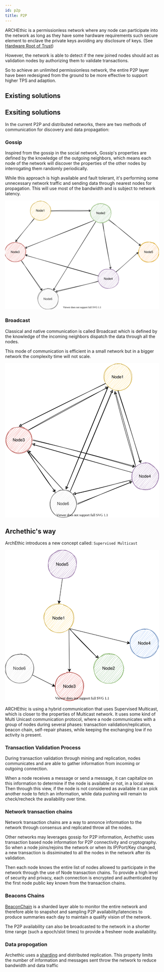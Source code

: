 ```yaml
---
id: p2p
title: P2P
---
```


ARCHEthic is a permissionless network where any node can participate into the network as long as they have some hardware requirements such secure element to enclave the private keys
avoiding any disclosure of keys. (See [Hardware Root of Trust](/learn/cryptography/hardware-root-of-trust))

However, the network is able to detect if the new joined nodes should act as validation nodes by authorizing them to validate transactions.

So to achieve an unlimited permissionless network, the entire P2P layer have been redesigned from the ground to be more effective to support higher TPS and adaption.

## Existing solutions

## Exsiting solutions

In the current P2P and distributed networks, there are two methods of communication for discovery and data propagation: 

### Gossip

Inspired from the gossip in the social network, Gossip's properties are defined by the knowledge of the outgoing neighbors, which means each node of the network will discover the properties of the other nodes by interrogating them randomly periodically.

While this approach is high available and fault tolerant, it's performing some unnecessary network traffic and sending data through nearest nodes for propagation. This will use most of the bandwidth and is subject to network latency. 

![gossip](/img/gossip.svg)

### Broadcast

Classical and native communication is called Broadcast which is defined by the knowledge of the incoming neighbors dispatch the data through all the nodes.

This mode of communication is efficient in a small network but in a bigger network the complexity time will not scale.

![broadcast](/img/broadcast.svg)

## Archethic's way

ArchEthic introduces a new concept called: `Supervised Multicast`

![supervised_multicast](/img/supervised_multicast.svg)

ARCHEthic is using a hybrid communication that uses Supervised Multicast, which is closer to the properties of Multicast network.
It uses some kind of Multi Unicast communication protocol, where a node communicates with a group of nodes during several phases: transaction validation/replication, beacon chain, self-repair phases, while keeping the exchanging low if no activity is present. 

### Transaction Validation Process

During transaction validation through mining and replication, nodes communicates and are able to gather information from incoming or outgoing connection.

When a node receives a message or send a message, it can capitalize on this information to determine if the node is available or not, in a local view.
Then through this view, if the node is not considered as available it can pick another node to fetch an information, while data pushing will remain to check/recheck the availability over time.

### Network transaction chains

Network transaction chains are a way to annonce information to the network through consensus and replicated throw all the nodes.

Other networks may leverages gossip for P2P information, Archethic uses transaction based node information for P2P connectivity and cryptography.
So when a node joins/rejoins the network or when its IP/Port/Key changed, a new transaction is dissiminated to all the nodes in the network after its validation.

Then each node knows the entire list of nodes allowed to participate in the network through the use of Node transaction chains.
To provide a high level of security and privacy, each connection is encrypted and authenticated by the first node public key known from the transaction chains.

### Beacons Chains

[BeaconChain](/learn/sharding/beacon-chain) is a sharded layer able to monitor the entire network and therefore able to snapshot and sampling P2P availability/latencies to produce summaries each day to maintain a qualify vision of the network.

The P2P availability can also be broadcasted to the network in a shorter time range (such a epoch/slot times) to provide a fresheer node availability.

### Data propogation

Archethic uses a [sharding](/learn/sharding) and distributed replication.
This property limits the number of information and messages sent throw the network to reduce bandwidth and data traffic
